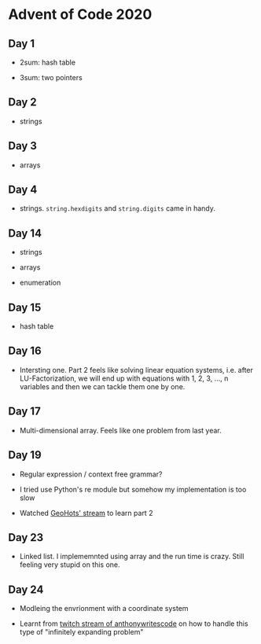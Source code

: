 # Advent of Code 2020

## Day 1

- 2sum: hash table

- 3sum: two pointers

## Day 2

- strings

## Day 3

- arrays

## Day 4

- strings. ```string.hexdigits``` and ```string.digits``` came in handy.

## Day 14

- strings

- arrays

- enumeration

## Day 15

- hash table

## Day 16

- Intersting one. Part 2 feels like solving linear equation systems, i.e. after LU-Factorization, we will end up with equations with 1, 2, 3, ..., n variables and then we can tackle them one by one.

## Day 17

- Multi-dimensional array. Feels like one problem from last year.

## Day 19

- Regular expression / context free grammar?

- I tried use Python's re module but somehow my implementation is too slow

- Watched [GeoHots' stream](https://www.youtube.com/watch?v=OxDp11u-GUo) to learn part 2

## Day 23

- Linked list. I implememnted using array and the run time is crazy. Still feeling very stupid on this one.

## Day 24

- Modleing the envrionment with a coordinate system

- Learnt from [twitch stream of anthonywritescode](https://www.twitch.tv/videos/848239372) on how to handle this type of "infinitely expanding problem"


